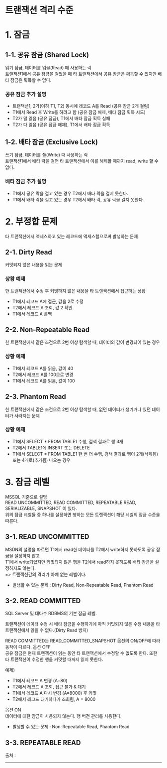 # 트랜잭션 격리 수준

# 1. 잠금
## 1-1. 공유 잠금 (Shared Lock)
읽기 잠금, 데이터를 읽을(Read) 때 사용하는 락 <br/>
트랜잭션1에서 공유 잠금을 걸었을 때 타 트랜잭션에서 공유 잠금은 획득할 수 있지만 배타 잠금은 획득할 수 없다. <br/>

### 공유 잠금 추가 설명
* 트랜잭션1, 2가(이하 T1, T2) 동시에 레코드 A를 Read (공유 잠금 2개 걸림)
* T1에서 Read 후 Write를 하려고 함 (공유 잠금 해제, 배타 잠금 획득 시도)
* T2가 덜 읽음 (공유 잠금), T1에서 배타 잠금 획득 실패
* T2가 다 읽음 (공유 잠금 해제), T1에서 배타 잠금 획득

## 1-2. 배타 잠금 (Exclusive Lock)
쓰기 잠금, 데이터를 쓸(Write) 때 사용하는 락 <br/>
트랜잭션1에서 배타 락을 걸면 타 트랜잭션에서 이를 해제할 때까지 read, write 할 수 없다. <br/>

### 배타 잠금 추가 설명
* T1에서 공유 락을 걸고 있는 경우 T2에서 배타 락을 걸지 못한다.
* T1에서 배타 락을 걸고 있는 경우 T2에서 배타 락, 공유 락을 걸지 못한다.

# 2. 부정합 문제
타 트랜잭션에서 액세스하고 있는 레코드에 액세스함으로써 발생하는 문제

## 2-1. Dirty Read
커밋되지 않은 내용을 읽는 문제 <br/>
### 상황 예제
한 트랜잭션에서 수정 후 커밋하지 않은 내용을 타 트랜잭션에서 접근하는 상황
* T1에서 레코드 A에 접근, 값을 2로 수정
* T2에서 레코드 A 조회, 값 2 확인
* T1에서 레코드 A 롤백

## 2-2. Non-Repeatable Read
한 트랜잭션에서 같은 조건으로 2번 이상 탐색할 때, 데이터의 값이 변경되어 있는 경우
### 상황 예제
* T1에서 레코드 A를 읽음, 값이 40
* T2에서 레코드 A를 100으로 변경
* T1에서 레코드 A를 읽음, 값이 100

## 2-3. Phantom Read
한 트랜잭션에서 같은 조건으로 2번 이상 탐색할 때, 없던 데이터가 생기거나 있던 데이터가 사라지는 문제
### 상황 예제
* T1에서 SELECT * FROM TABLE1 수행, 검색 결과로 행 3개
* T2에서 TABLE1에 INSERT 또는 DELETE
* T1에서 SELECT * FROM TABLE1 한 번 더 수행, 검색 결과로 행이 2개(삭제됨) 또는 4개로(추가됨) 나오는 경우

# 3. 잠금 레벨
MSSQL 기준으로 설명 <br/>
READ UNCOMMITTED, READ COMMITTED, REPEATABLE READ, SERIALIZABLE, SNAPSHOT 이 있다. <br/>
위의 잠금 레벨들 중 하나를 설정하면 행하는 모든 트랜잭션이 해당 레벨의 잠금 수준을 따른다. <br/>
## 3-1. READ UNCOMMITTED
MSDN의 설명을 따르면 T1에서 read한 데이터를 T2에서 write하지 못하도록 공유 잠금을 설정하지 않고 <br/>
T1에서 write되었지만 커밋되지 않은 행을 T2에서 read하지 못하도록 배타 잠금을 설정하지도 않는다. <br/>
=> 트랜잭션간의 격리가 아예 없는 레벨이다.
* 발생할 수 있는 문제 : Dirty Read, Non-Repeatable Read, Phantom Read

## 3-2. READ COMMITTED
SQL Server 및 대다수 RDBMS의 기본 잠금 레벨. <br/>

트랜잭션이 데이터 수정 시 배타 잠금을 수행하기에 아직 커밋되지 않은 수정 내용을 
타 트랜잭션에서 읽을 수 없다.(Dirty Read 방지)

READ COMMITTED는 READ_COMMITTED_SNAPSHOT 옵션의 ON/OFF에 따라 동작이 다르다.
옵션 OFF <br/>
공유 잠금은 현재 트랜잭션이 읽는 동안 타 트랜잭션에서 수정할 수 없도록 한다.
또한 타 트랜잭션이 수정한 행을 커밋할 때까지 읽지 못한다.

예제) <br/>
* T1에서 레코드 A 변경 (A=80)
* T2에서 레코드 A 조회, 접근 불가 & 대기
* T1에서 레코드 A 다시 변경 (A=8000) 후 커밋
* T2에서 레코드 대기하다가 조회됨, A = 8000

옵션 ON <br/>
데이터에 대한 잠금이 사용되지 않는다. 행 버전 관리를 사용한다.



* 발생할 수 있는 문제 : Non-Repeatable Read, Phantom Read

## 3-3. REPEATABLE READ


출처 : <br/>

<hr/><br/><br/>


